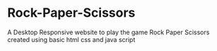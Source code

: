 # Rock-Paper-Scissors
A Desktop Responsive website to play the game Rock Paper Scissors
created using basic html css and java script
